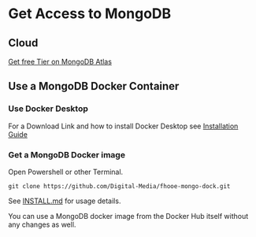 # Get Access to MongoDB

## Cloud

[Get free Tier on MongoDB Atlas](https://docs.atlas.mongodb.com/tutorial/deploy-free-tier-cluster/)

## Use a MongoDB Docker Container

### Use Docker Desktop

For a Download Link and how to install Docker Desktop see [Installation Guide](https://github.com/Digital-Media/fhooe-web-dock/blob/main/INSTALL.md#install-docker)

### Get a MongoDB Docker image

Open Powershell or other Terminal.

```shell
git clone https://github.com/Digital-Media/fhooe-mongo-dock.git
```
See [INSTALL.md](https://github.com/Digital-Media/fhooe-mongo-dock/blob/main/INSTALL.md) for usage details.

You can use a MongoDB docker image from the Docker Hub itself without any changes as well.